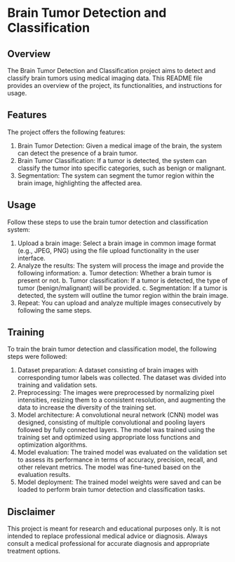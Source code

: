 # Brain Tumor Detection and Classification

## Overview
The Brain Tumor Detection and Classification project aims to detect and classify brain tumors using medical imaging data. This README file provides an overview of the project, its functionalities, and instructions for usage.

## Features
The project offers the following features:
1. Brain Tumor Detection: Given a medical image of the brain, the system can detect the presence of a brain tumor.
2. Brain Tumor Classification: If a tumor is detected, the system can classify the tumor into specific categories, such as benign or malignant.
3. Segmentation: The system can segment the tumor region within the brain image, highlighting the affected area.

## Usage
Follow these steps to use the brain tumor detection and classification system:
1. Upload a brain image: Select a brain image in common image format (e.g., JPEG, PNG) using the file upload functionality in the user interface.
2. Analyze the results: The system will process the image and provide the following information:
a. Tumor detection: Whether a brain tumor is present or not.
b. Tumor classification: If a tumor is detected, the type of tumor (benign/malignant) will be provided.
c. Segmentation: If a tumor is detected, the system will outline the tumor region within the brain image.
3. Repeat: You can upload and analyze multiple images consecutively by following the same steps.

## Training
To train the brain tumor detection and classification model, the following steps were followed:
1. Dataset preparation: A dataset consisting of brain images with corresponding tumor labels was collected. The dataset was divided into training and validation sets.
2. Preprocessing: The images were preprocessed by normalizing pixel intensities, resizing them to a consistent resolution, and augmenting the data to increase the diversity of the training set.
3. Model architecture: A convolutional neural network (CNN) model was designed, consisting of multiple convolutional and pooling layers followed by fully connected layers. The model was trained using the training set and optimized using appropriate loss functions and optimization algorithms.
4. Model evaluation: The trained model was evaluated on the validation set to assess its performance in terms of accuracy, precision, recall, and other relevant metrics. The model was fine-tuned based on the evaluation results.
5. Model deployment: The trained model weights were saved and can be loaded to perform brain tumor detection and classification tasks.

## Disclaimer
This project is meant for research and educational purposes only. It is not intended to replace professional medical advice or diagnosis. Always consult a medical professional for accurate diagnosis and appropriate treatment options.

